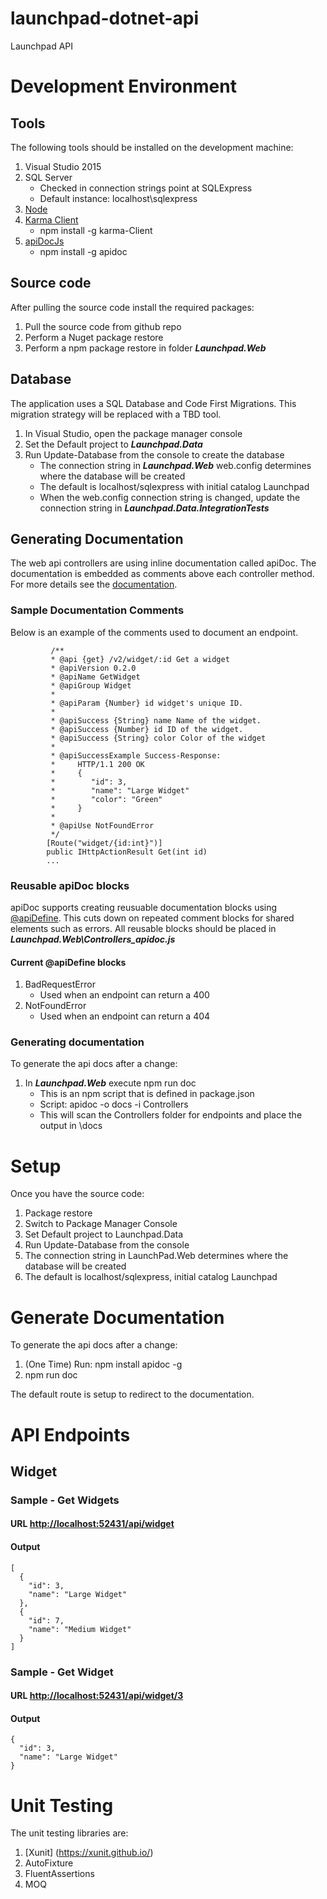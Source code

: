 # launchpad-dotnet-api
Launchpad API

# Development Environment

## Tools

The following tools should be installed on the development machine:

1. Visual Studio 2015
2. SQL Server 
   - Checked in connection strings point at SQLExpress 
   - Default instance: localhost\sqlexpress
3. [Node](https://nodejs.org/en/)
4. [Karma Client](http://karma-runner.github.io/1.0/intro/installation.html)
   - npm install -g karma-Client
5. [apiDocJs](http://apidocjs.com/)
   - npm install -g apidoc 

## Source code
After pulling the source code install the required packages: 

1. Pull the source code from github repo
2. Perform a Nuget package restore
3. Perform a npm package restore in folder ***Launchpad.Web***

## Database
The application uses a SQL Database and Code First Migrations. This migration strategy will be replaced with a TBD tool.

1. In Visual Studio, open the package manager console
2. Set the Default project to ***Launchpad.Data***
3. Run Update-Database from the console to create the database
   - The connection string in ***Launchpad.Web*** web.config determines where the database will be created
   - The default is localhost/sqlexpress with initial catalog Launchpad
   - When the web.config connection string is changed, update the connection string in ***Launchpad.Data.IntegrationTests***

## Generating Documentation
The web api controllers are using inline documentation called apiDoc. The documentation is embedded as comments above each controller method. For 
more details see the [documentation](http://apidocjs.com/).

### Sample Documentation Comments
Below is an example of the comments used to document an endpoint.

```
         /**
         * @api {get} /v2/widget/:id Get a widget
         * @apiVersion 0.2.0
         * @apiName GetWidget
         * @apiGroup Widget
         *
         * @apiParam {Number} id widget's unique ID.
         *
         * @apiSuccess {String} name Name of the widget.
         * @apiSuccess {Number} id ID of the widget.
         * @apiSuccess {String} color Color of the widget
         * 
         * @apiSuccessExample Success-Response:
         *     HTTP/1.1 200 OK
         *     {
         *        "id": 3,
         *        "name": "Large Widget"
         *        "color": "Green"
         *     }
         *
         * @apiUse NotFoundError
         */
        [Route("widget/{id:int}")]
        public IHttpActionResult Get(int id)
        ...
```

### Reusable apiDoc blocks
apiDoc supports creating reusuable documentation blocks using [@apiDefine](http://apidocjs.com/#param-api-define). This 
cuts down on repeated comment blocks for shared elements such as errors. 
All reusable blocks should be placed in  ***Launchpad.Web\Controllers\_apidoc.js***


#### Current @apiDefine blocks

1. BadRequestError
   - Used when an endpoint can return a 400
2.  NotFoundError
    - Used when an endpoint can return a 404

### Generating documentation
To generate the api docs after a change:
1. In ***Launchpad.Web*** execute npm run doc
   - This is an npm script that is defined in package.json
   - Script: apidoc -o docs -i Controllers
   - This will scan the Controllers folder for endpoints and place the output in \docs





# Setup
Once you have the source code:

1. Package restore
2. Switch to Package Manager Console
3. Set Default project to Launchpad.Data
4. Run Update-Database from the console
1. The connection string in LaunchPad.Web determines where the database will be created
2. The default is localhost/sqlexpress, initial catalog Launchpad

# Generate Documentation
To generate the api docs after a change:

1. (One Time) Run: npm install apidoc -g
2. npm run doc

The default route is setup to redirect to the documentation. 

# API Endpoints

## Widget
### Sample - Get Widgets
#### URL [http://localhost:52431/api/widget](http://localhost:52431/api/widget)
#### Output

```
[
  {
    "id": 3,
    "name": "Large Widget"
  },
  {
    "id": 7,
    "name": "Medium Widget"
  }
]
```

### Sample - Get Widget
#### URL [http://localhost:52431/api/widget/3](http://localhost:52431/api/widget/3)
#### Output
```
{
  "id": 3,
  "name": "Large Widget"
}
```

  
# Unit Testing
The unit testing libraries are:

1. [Xunit] (https://xunit.github.io/)
2. AutoFixture
3. FluentAssertions
4. MOQ
